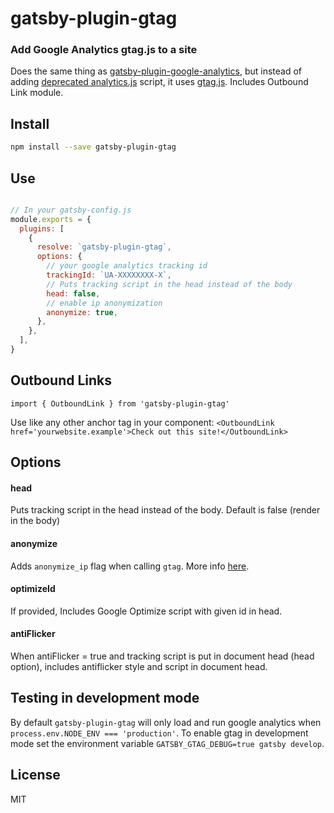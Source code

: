 # gatsby-plugin-gtag
### Add Google Analytics gtag.js to a site

Does the same thing as
[gatsby-plugin-google-analytics](https://github.com/gatsbyjs/gatsby/tree/master/packages/gatsby-plugin-google-analytics),
but instead of adding [deprecated analytics.js](https://developers.google.com/analytics/devguides/collection/gtagjs/migration)
script, it uses
[gtag.js](https://developers.google.com/analytics/devguides/collection/gtagjs/). Includes Outbound Link module.

## Install

```bash
npm install --save gatsby-plugin-gtag
```

## Use

```js

// In your gatsby-config.js
module.exports = {
  plugins: [
    {
      resolve: `gatsby-plugin-gtag`,
      options: {
        // your google analytics tracking id
        trackingId: `UA-XXXXXXXX-X`,
        // Puts tracking script in the head instead of the body
        head: false,
        // enable ip anonymization
        anonymize: true,
      },
    },
  ],
}

```
## Outbound Links
`import { OutboundLink } from 'gatsby-plugin-gtag'`

Use like any other anchor tag in your component:
`<OutboundLink href='yourwebsite.example'>Check out this site!</OutboundLink>`

## Options

#### head

Puts tracking script in the head instead of the body. Default is false (render in the body)

#### anonymize

Adds `anonymize_ip` flag when calling `gtag`. More info
[here](https://developers.google.com/analytics/devguides/collection/gtagjs/ip-anonymization).

#### optimizeId

If provided, Includes Google Optimize script with given id in head.

#### antiFlicker

When antiFlicker = true and tracking script is put in document head (head option), includes antiflicker style and script in document head.

## Testing in development mode

By default `gatsby-plugin-gtag` will only load and run google analytics when `process.env.NODE_ENV === 'production'`.
To enable gtag in development mode set the environment variable `GATSBY_GTAG_DEBUG=true gatsby develop`.

## License

MIT
